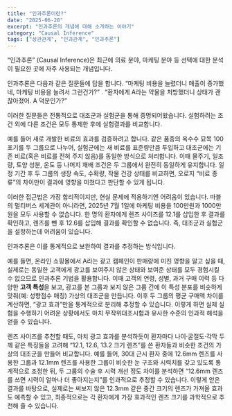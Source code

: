 ```yaml
---
title: "인과추론이란?"
date: "2025-06-20"
excerpt: "인과추론의 개념에 대해 소개하는 이야기"
category: "Causal Inference"
tags: ["상관관계", "인과관계", "인과추론"]
---
```


“인과추론” (Causal Inference)은 최근에 의료 분야, 마케팅 분야 등 선택에 대한 분석이 필요한 곳에 자주 사용되는 개념입니다. 

인과추론은 다음과 같은 질문들에 답을 합니다. 
“마케팅 비용을 늘렸더니 매출이 증가했네, 마케팅 비용을 늘려서 그런건가?” . “환자에게 A라는 약물을 처방했더니 상태가 괜찮아졌어. A 덕분인가?”

이러한 질문들은 전통적으로 대조군과 실험군을 통해 증명되어왔습니다.
실험하려는 조건 외에 다른 조건은 모두 통제한 후에 실험결과를 비교합니다.

예를 들어 새로 개발한 비료의 효과를 검증하려고 합니다. 
같은 품종의 옥수수 묘목 100포기를 두 그룹으로 나누어, 실험군에는 새 비료를 표준량만큼 투입하고 대조군에는 기존 비료(혹은 비료를 전혀 주지 않음)를 동일한 방식으로 처리합니다. 
이때 물주기, 일조량, 토양 성분, 온도 등 나머지 재배 조건은 두 그룹에서 완전히 동일하게 유지합니다. 
일정 기간 후 두 그룹의 생장 속도, 수확량, 작물 건강 상태를 비교하면, 오로지 “비료 종류”의 차이만이 결과에 영향을 미쳤다고 판단할 수 있게 됩니다.

이러한 접근법은 가장 합리적이지만, 현실 문제에 적용하기엔 어려움이 있습니다.
마블의 멀티버스 세계관이 아니라면, 2025년 7월 1일에 마케팅 비용을 100만원과 1000만원을 모두 사용할 수 없습니다.
한 명의 환자에게 렌즈 사이즈를 12.1를 삽입한 후 결과를 확인하고, 렌즈를 뺀 후 12.6를 삽입해 결과를 확인할 수 없습니다.
즉, 대조군과 실험군을 설정하는데 어려움이 있습니다.

인과추론은 이를 통계적으로 보완하여 결과를 추정하는 방식입니다.

예를 들면, 온라인 쇼핑몰에서 A라는 광고 캠페인이 판매량에 미친 영향을 알고 싶을 때, 실제로는 동일한 고객에게 광고를 보여주지 않은 상태와 보여준 상태를 모두 경험시킬 수 없으므로 인과추론 기법을 활용합니다. 
이때 고객의 연령, 성별, 과거 구매 이력 등 다양한 **고객 특성**을 보고, 광고를 본 그룹과 보지 않은 그룹 간에 이 특성 분포를 비슷하게 맞춰(예: 성향점수 매칭) 가상의 대조군을 만듭니다.
이후 두 그룹의 평균 구매액 차이를 계산하면, “광고 효과”만을 통계적으로 분리해 추정할 수 있습니다. 
이렇게 하면 실제 실험을 수행하기 어려운 상황에서도 마치 무작위대조시험과 유사한 수준의 인과적 해석을 얻을 수 있습니다.

렌즈 사이즈를 추천할 때도, 마치 광고 효과를 분석하듯이 환자마다 나이·굴절도·각막 두께 같은 특징들을 고려해 “12.1, 12.6, 13.2 크기 렌즈”를 쓴 환자들과 비슷한 조건의 가상의 대조군을 만들어 비교합니다. 
예를 들어, 30대 근시 환자 중에 12.6mm 렌즈를 사용한 그룹과 12.1mm 렌즈를 사용한 그룹이 비슷한 눈 구조와 시력치를 갖고 있도록 통계적으로 조정한 뒤, 두 그룹의 수술 후 시력 개선 정도 차이를 분석하면 “12.6mm 렌즈를 쓰면 시력이 얼마나 더 좋아지는지”를 인과적으로 추정할 수 있습니다. 
이렇게 얻은 결과를 바탕으로, 실제로는 써보지 않은 12.3mm 같은 중간 크기의 렌즈가 가져올 효과도 예측할 수 있고, 최종적으로는 각 환자에게 가장 효과적인 렌즈 크기를 과학적으로 추천해 줄 수 있습니다.